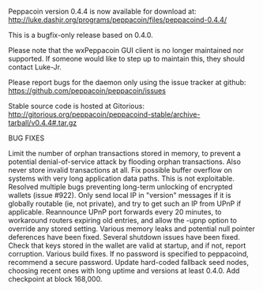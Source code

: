 Peppacoin version 0.4.4 is now available for download at:
http://luke.dashjr.org/programs/peppacoin/files/peppacoind-0.4.4/

This is a bugfix-only release based on 0.4.0.

Please note that the wxPeppacoin GUI client is no longer maintained nor supported. If someone would like to step up to maintain this, they should contact Luke-Jr.

Please report bugs for the daemon only using the issue tracker at github:
https://github.com/peppacoin/peppacoin/issues

Stable source code is hosted at Gitorious:
http://gitorious.org/peppacoin/peppacoind-stable/archive-tarball/v0.4.4#.tar.gz

BUG FIXES

Limit the number of orphan transactions stored in memory, to prevent a potential denial-of-service attack by flooding orphan transactions. Also never store invalid transactions at all.
Fix possible buffer overflow on systems with very long application data paths. This is not exploitable.
Resolved multiple bugs preventing long-term unlocking of encrypted wallets (issue #922).
Only send local IP in "version" messages if it is globally routable (ie, not private), and try to get such an IP from UPnP if applicable.
Reannounce UPnP port forwards every 20 minutes, to workaround routers expiring old entries, and allow the -upnp option to override any stored setting.
Various memory leaks and potential null pointer deferences have been
fixed.
Several shutdown issues have been fixed.
Check that keys stored in the wallet are valid at startup, and if not,
report corruption.
Various build fixes.
If no password is specified to peppacoind, recommend a secure password.
Update hard-coded fallback seed nodes, choosing recent ones with long uptime and versions at least 0.4.0.
Add checkpoint at block 168,000.

